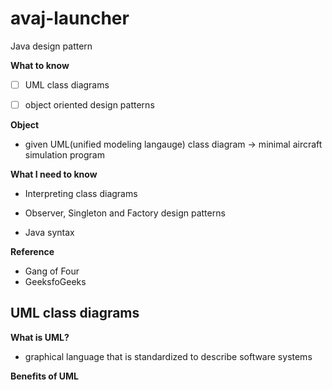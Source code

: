 # avaj-launcher
Java design pattern

**What to know**  
- [ ] UML class diagrams
- [ ] object oriented design patterns



**Object**  
- given UML(unified modeling langauge) class diagram -> minimal aircraft simulation program



**What I need to know**

- Interpreting class diagrams

- Observer, Singleton and Factory design patterns

- Java syntax

**Reference**

- Gang of Four  
- GeeksfoGeeks


## UML class diagrams

**What is UML?**  
- graphical language that is standardized to describe software systems  

**Benefits of UML**  
